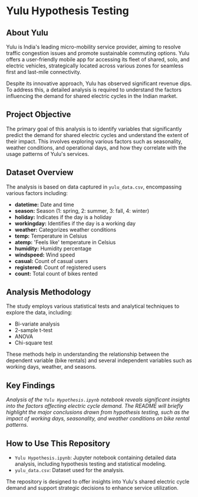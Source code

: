 
# Yulu Hypothesis Testing

## About Yulu

Yulu is India's leading micro-mobility service provider, aiming to resolve traffic congestion issues and promote sustainable commuting options. Yulu offers a user-friendly mobile app for accessing its fleet of shared, solo, and electric vehicles, strategically located across various zones for seamless first and last-mile connectivity.

Despite its innovative approach, Yulu has observed significant revenue dips. To address this, a detailed analysis is required to understand the factors influencing the demand for shared electric cycles in the Indian market.

## Project Objective

The primary goal of this analysis is to identify variables that significantly predict the demand for shared electric cycles and understand the extent of their impact. This involves exploring various factors such as seasonality, weather conditions, and operational days, and how they correlate with the usage patterns of Yulu's services.

## Dataset Overview

The analysis is based on data captured in `yulu_data.csv`, encompassing various factors including:

- **datetime:** Date and time
- **season:** Season (1: spring, 2: summer, 3: fall, 4: winter)
- **holiday:** Indicates if the day is a holiday
- **workingday:** Identifies if the day is a working day
- **weather:** Categorizes weather conditions
- **temp:** Temperature in Celsius
- **atemp:** 'Feels like' temperature in Celsius
- **humidity:** Humidity percentage
- **windspeed:** Wind speed
- **casual:** Count of casual users
- **registered:** Count of registered users
- **count:** Total count of bikes rented

## Analysis Methodology

The study employs various statistical tests and analytical techniques to explore the data, including:

- Bi-variate analysis
- 2-sample t-test
- ANOVA
- Chi-square test

These methods help in understanding the relationship between the dependent variable (bike rentals) and several independent variables such as working days, weather, and seasons.

## Key Findings

*Analysis of the `Yulu Hypothesis.ipynb` notebook reveals significant insights into the factors affecting electric cycle demand. The README will briefly highlight the major conclusions drawn from hypothesis testing, such as the impact of working days, seasonality, and weather conditions on bike rental patterns.*

## How to Use This Repository

- `Yulu Hypothesis.ipynb`: Jupyter notebook containing detailed data analysis, including hypothesis testing and statistical modeling.
- `yulu_data.csv`: Dataset used for the analysis.

The repository is designed to offer insights into Yulu's shared electric cycle demand and support strategic decisions to enhance service utilization.

